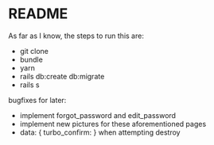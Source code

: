 # README

As far as I know, the steps to run this are:

- git clone
- bundle
- yarn
- rails db:create db:migrate
- rails s

bugfixes for later:

- implement forgot_password and edit_password
- implement new pictures for these aforementioned pages
- data: { turbo_confirm: } when attempting destroy
